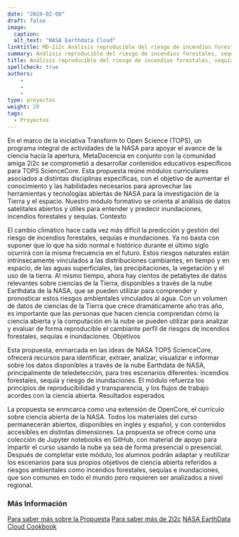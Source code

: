 ```yaml
---
date: "2024-02-08"
draft: false
image:
  caption: 
  alt_text: "NASA Earthdata Cloud"
linktitle: MD-2i2c Análisis reproducible del riesgo de incendios forestales, sequías e inundaciones con NASA Earthdata Cloud
summary: Análisis reproducible del riesgo de incendios forestales, sequías e inundaciones con NASA Earthdata Cloud. 
title: Análisis reproducible del riesgo de incendios forestales, sequías e inundaciones con NASA Earthdata Cloud
spellcheck: true
authors: 
    - 
    - 
    - 
type: proyectos
weight: 20
tags:
  - Proyectos
---
```


En el marco de la iniciativa Transform to Open Science (TOPS), un programa integral de actividades de la NASA para apoyar el avance de la ciencia hacia la apertura, MetaDocencia en conjunto con la comunidad amiga 2i2c se comprometió a desarrollar contenidos educativos específicos para TOPS ScienceCore. Esta propuesta reúne módulos curriculares asociados a distintas disciplinas específicas, con el objetivo de aumentar el conocimiento y las habilidades necesarios para aprovechar las herramientas y tecnologías abiertas de NASA para la investigación de la Tierra y el espacio. Nuestro módulo formativo se orienta al análisis de datos satelitales abiertos y útiles para entender y predecir inundaciones, incendios forestales y sequías.
Contexto

El cambio climático hace cada vez más difícil la predicción y gestión del riesgo de incendios forestales, sequías e inundaciones. Ya no basta con suponer que lo que ha sido normal e histórico durante el último siglo ocurrirá con la misma frecuencia en el futuro. Estos riesgos naturales están intrínsecamente vinculados a las distribuciones cambiantes, en tiempo y en espacio, de las aguas superficiales, las precipitaciones, la vegetación y el uso de la tierra. Al mismo tiempo, ahora hay cientos de petabytes de datos relevantes sobre ciencias de la Tierra, disponibles a través de la nube Earthdata de la NASA, que se pueden utilizar para comprender y pronosticar estos riesgos ambientales vinculados al agua. Con un volumen de datos de ciencias de la Tierra que crece dramáticamente año tras año, es importante que las personas que hacen ciencia comprendan cómo la ciencia abierta y la computación en la nube se pueden utilizar para analizar y evaluar de forma reproducible el cambiante perfil de riesgos de incendios forestales, sequías e inundaciones.
Objetivos

Esta propuesta, enmarcada en las ideas de NASA TOPS ScienceCore, ofrecerá recursos para identificar, extraer, analizar, visualizar e informar sobre los datos disponibles a través de la nube Earthdata de NASA, principalmente de teledetección, para tres escenarios diferentes: incendios forestales, sequía y riesgo de inundaciones. El módulo refuerza los principios de reproducibilidad y transparencia, y los flujos de trabajo acordes con la ciencia abierta.
Resultados esperados

La propuesta se enmcarca como una extensión de OpenCore, el currículo sobre ciencia abierta de la NASA. Todos los materiales del curso permanecerán abiertos, disponibles en inglés y español, y con contenidos accesibles en distintas dimensiones. La propuesta se ofrece como una colección de Jupyter notebooks en GitHub, con material de apoyo para impartir el curso usando la nube ya sea de forma presencial o presencial. Después de completar este módulo, los alumnos podrán adaptar y reutilizar los escenarios para sus propios objetivos de ciencia abierta referidos a riesgos ambientales como incendios forestales, sequías e inundaciones, que son comunes en todo el mundo pero requieren ser analizados a nivel regional.

### Más Información
[Para saber más sobre la Propuesta](https://zenodo.org/records/8212073 "Propuesta")
[Para saber más de 2i2c](https://2i2c.org/ "web 2i2c")
[NASA EarthData Cloud Cookbook](https://nasa-openscapes.github.io/earthdata-cloud-cookbook/ "NASA EarthData Cloud Cookbook")






